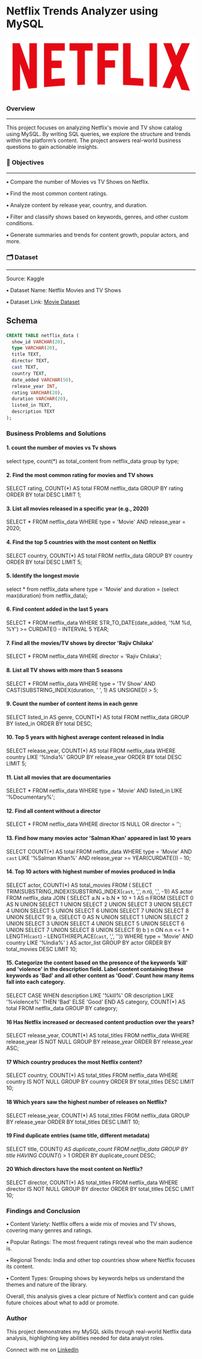 # Netflix Trends Analyzer using MySQL
![image alt](https://github.com/KumarGosala24/netflix_mysql_project/blob/557b50d8206f6a114740c1e29ba5ef3e78756657/logo.png)


### Overview
<hr style="border: none; border-top: 0.5px solid #ccc;" />

This project focuses on analyzing Netflix's movie and TV show catalog using MySQL. By writing SQL queries, we explore the structure and trends within the platform’s content. The project answers real-world business questions to gain actionable insights.


### 🎯 Objectives
<hr style="border: none; border-top: 0.2px solid #ccc;" />

 **•** Compare the number of Movies vs TV Shows on Netflix.

 **•** Find the most common content ratings.

 **•** Analyze content by release year, country, and duration.

 **•** Filter and classify shows based on keywords, genres, and other custom conditions.

 **•** Generate summaries and trends for content growth, popular actors, and more.


### 🗂️ Dataset
<hr style="border: none; border-top: 0.2px solid #ccc;" />

Source: Kaggle

 **•** Dataset Name: Netflix Movies and TV Shows

 **•** Dataset Link: [Movie Dataset](https://www.kaggle.com/datasets/shivamb/netflix-shows)


## Schema

```sql
CREATE TABLE netflix_data (
  show_id VARCHAR(20),
  type VARCHAR(20),
  title TEXT,
  director TEXT,
  cast TEXT,
  country TEXT,
  date_added VARCHAR(50),
  release_year INT,
  rating VARCHAR(20),
  duration VARCHAR(20),
  listed_in TEXT,
  description TEXT
);
```

### Business Problems and Solutions

#### 1. count the number of movies vs Tv shows

select type, count(*) as total_content
from netflix_data 
group by type;

#### 2. Find the most common rating for movies and TV shows

SELECT rating, COUNT(*) AS total
FROM netflix_data
GROUP BY rating
ORDER BY total DESC
LIMIT 1;

#### 3. List all movies released in a specific year (e.g., 2020)

SELECT *
FROM netflix_data
WHERE type = 'Movie' AND release_year = 2020;

#### 4. Find the top 5 countries with the most content on Netflix

SELECT country, COUNT(*) AS total
FROM netflix_data
GROUP BY country
ORDER BY total DESC
LIMIT 5;

#### 5. Identify the longest movie

select * from netflix_data 
where 
type = 'Movie'
and 
duration = (select max(duration) from netflix_data);

#### 6. Find content added in the last 5 years

SELECT *
FROM netflix_data
WHERE STR_TO_DATE(date_added, '%M %d, %Y') >= CURDATE() - INTERVAL 5 YEAR;

#### 7. Find all the movies/TV shows by director 'Rajiv Chilaka'

SELECT *
FROM netflix_data
WHERE director = 'Rajiv Chilaka'; 

#### 8. List all TV shows with more than 5 seasons


SELECT *
FROM netflix_data
WHERE type = 'TV Show'
  AND CAST(SUBSTRING_INDEX(duration, ' ', 1) AS UNSIGNED) > 5;
  
#### 9. Count the number of content items in each genre

SELECT listed_in AS genre, COUNT(*) AS total
FROM netflix_data
GROUP BY listed_in
ORDER BY total DESC;

#### 10. Top 5 years with highest average content released in India

SELECT release_year, COUNT(*) AS total
FROM netflix_data
WHERE country LIKE '%India%'
GROUP BY release_year
ORDER BY total DESC
LIMIT 5;

#### 11. List all movies that are documentaries

SELECT *
FROM netflix_data
WHERE type = 'Movie' AND listed_in LIKE '%Documentary%';

#### 12. Find all content without a director

SELECT *
FROM netflix_data
WHERE director IS NULL OR director = '';

#### 13. Find how many movies actor 'Salman Khan' appeared in last 10 years

SELECT COUNT(*) AS total
FROM netflix_data
WHERE type = 'Movie'
  AND `cast` LIKE '%Salman Khan%'
  AND release_year >= YEAR(CURDATE()) - 10;
  
#### 14. Top 10 actors with highest number of movies produced in India


SELECT actor, COUNT(*) AS total_movies
FROM (
  SELECT TRIM(SUBSTRING_INDEX(SUBSTRING_INDEX(`cast`, ',', n.n), ',', -1)) AS actor
  FROM netflix_data
  JOIN (
    SELECT a.N + b.N * 10 + 1 AS n
    FROM (SELECT 0 AS N UNION SELECT 1 UNION SELECT 2 UNION SELECT 3 UNION SELECT 4 UNION SELECT 5 UNION SELECT 6 UNION SELECT 7 UNION SELECT 8 UNION SELECT 9) a,
         (SELECT 0 AS N UNION SELECT 1 UNION SELECT 2 UNION SELECT 3 UNION SELECT 4 UNION SELECT 5 UNION SELECT 6 UNION SELECT 7 UNION SELECT 8 UNION SELECT 9) b
  ) n
  ON n.n <= 1 + LENGTH(`cast`) - LENGTH(REPLACE(`cast`, ',', ''))
  WHERE type = 'Movie' AND country LIKE '%India%'
) AS actor_list
GROUP BY actor
ORDER BY total_movies DESC
LIMIT 10;

#### 15. Categorize the content based on the presence of the keywords 'kill' and 'violence' in the description field. Label content containing these keywords as 'Bad' and all other content as 'Good'. Count how many items fall into each category.

SELECT 
  CASE 
    WHEN description LIKE '%kill%' OR description LIKE '%violence%' THEN 'Bad'
    ELSE 'Good'
  END AS category,
  COUNT(*) AS total
FROM netflix_data
GROUP BY category;

#### 16 Has Netflix increased or decreased content production over the years?

SELECT release_year, COUNT(*) AS total_titles
FROM netflix_data
WHERE release_year IS NOT NULL
GROUP BY release_year
ORDER BY release_year ASC;

#### 17 Which country produces the most Netflix content?

SELECT country, COUNT(*) AS total_titles
FROM netflix_data
WHERE country IS NOT NULL
GROUP BY country
ORDER BY total_titles DESC
LIMIT 10;

#### 18  Which years saw the highest number of releases on Netflix?

SELECT release_year, COUNT(*) AS total_titles
FROM netflix_data
GROUP BY release_year
ORDER BY total_titles DESC
LIMIT 10;

#### 19 Find duplicate entries (same title, different metadata)

SELECT title, COUNT(*) AS duplicate_count
FROM netflix_data
GROUP BY title
HAVING COUNT(*) > 1
ORDER BY duplicate_count DESC;

#### 20 Which directors have the most content on Netflix?

SELECT director, COUNT(*) AS total_titles
FROM netflix_data
WHERE director IS NOT NULL
GROUP BY director
ORDER BY total_titles DESC
LIMIT 10;


### Findings and Conclusion

 **•** Content Variety: Netflix offers a wide mix of movies and TV shows, covering many genres and ratings.

 **•** Popular Ratings: The most frequent ratings reveal who the main audience is.

 **•** Regional Trends: India and other top countries show where Netflix focuses its content.

**•** Content Types: Grouping shows by keywords helps us understand the themes and nature of the library.

Overall, this analysis gives a clear picture of Netflix’s content and can guide future choices about what to add or promote.


### Author

This project demonstrates my MySQL skills through real-world Netflix data analysis, highlighting key abilities needed for data analyst roles.

Connect with me on [LinkedIn](https://www.linkedin.com/in/sowjanya-kumar-gosala/)


























 
